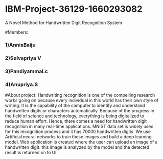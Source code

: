 # IBM-Project-36129-1660293082
A Novel Method for Handwritten Digit Recognition System

#Members:
    <h3 align="left"> 1)AnnieBaiju</h3>
   <h3 align="left">  2)Selvapriya V </h3></h3>
     <h3 align="left">3)Pandiyammal.c</h3>
   <h3 align="left">4)Anupriya.S </h3>
   
#About project:
Handwriting recognition is one of the compelling research works going on because every individual in this world has their own style of writing. It is the capability of the computer to identify and understand handwritten digits or characters automatically. Because of the progress in the field of science and technology, everything is being digitalized to reduce human effort. Hence, there comes a need for handwritten digit recognition in many real-time applications. MNIST data set is widely used for this recognition process and it has 70000 handwritten digits. We use Artificial neural networks to train these images and build a deep learning model. Web application is created where the user can upload an image of a handwritten digit. this image is analyzed by the model and the detected result is returned on to UI.
